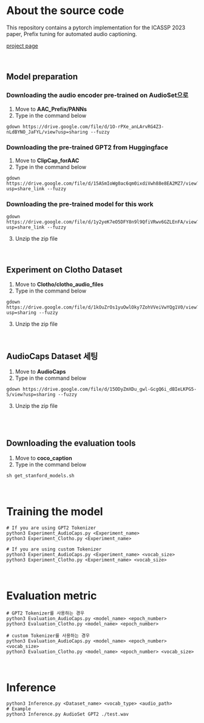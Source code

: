 # About the source code

This repository contains a pytorch implementation for the ICASSP 2023 paper, Prefix tuning for automated audio captioning. 

[project page](PrefixAAC.github.io) 

<br>

## Model preparation

### Downloading the audio encoder pre-trained on AudioSet으로

1. Move to **AAC_Prefix/PANNs**
2. Type in the command below
   
```
gdown https://drive.google.com/file/d/1O-rPXe_anLArvRG4Z3-nLdBYNO_JaFYL/view?usp=sharing --fuzzy
```

### Downloading the pre-trained GPT2 from Huggingface

1. Move to **ClipCap_forAAC**
2. Type in the command below

```
gdown https://drive.google.com/file/d/15ASmIoWg0ac6qm0ixdiVwh88e8EA2MZ7/view?usp=share_link --fuzzy

```

### Downloading the pre-trained model for this work 

```
gdown https://drive.google.com/file/d/1y2yeK7eO5DFY8n9l9QfiVRwv6GZLEnFA/view?usp=share_link --fuzzy
```

3. Unzip the zip file

<br>

## Experiment on Clotho Dataset

1. Move to **Clotho/clotho_audio_files**
2. Type in the command below
```
gdown https://drive.google.com/file/d/1kOuZrOs1yuOwlOky7ZohVVeiVwYQg1V0/view?usp=sharing --fuzzy
```
3. Unzip the zip file

<br>

## AudioCaps Dataset 세팅

1. Move to **AudioCaps**
2. Type in the command below

```
gdown https://drive.google.com/file/d/15ODyZmXDu_gwl-GcgQ6i_dBIeLKPG5-S/view?usp=sharing --fuzzy
```
3. Unzip the zip file

<br>
<br>

## Downloading the evaluation tools

1. Move to **coco_caption**
2. Type in the command below
```
sh get_stanford_models.sh 
```

<br>

# Training the model
 
```
# If you are using GPT2 Tokenizer
python3 Experiment_AudioCaps.py <Experiment_name>
python3 Experiment_Clotho.py <Experiment_name>

# If you are using custom Tokenizer
python3 Experiment_AudioCaps.py <Experiment_name> <vocab_size>
python3 Experiment_Clotho.py <Experiment_name> <vocab_size>
```

<br>

# Evaluation metric


```
# GPT2 Tokenizer를 사용하는 경우
python3 Evaluation_AudioCaps.py <model_name> <epoch_number>
python3 Evaluation_Clotho.py <model_name> <epoch_number>

# custom Tokenizer를 사용하는 경우
python3 Evaluation_AudioCaps.py <model_name> <epoch_number> <vocab_size>
python3 Evaluation_Clotho.py <model_name> <epoch_number> <vocab_size>
```

<br>

# Inference

```
python3 Inference.py <Dataset_name> <vocab_type> <audio_path>
# Example
python3 Inference.py AudioSet GPT2 ./test.wav

```
